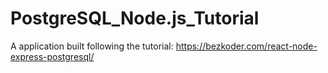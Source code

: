 # PostgreSQL_Node.js_Tutorial
A application built following the tutorial: https://bezkoder.com/react-node-express-postgresql/
